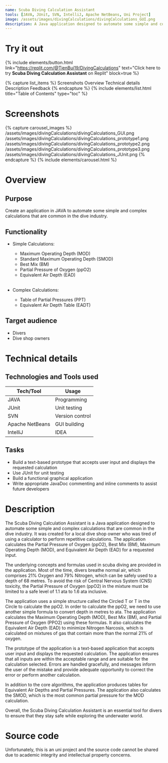 ```yaml
---
name: Scuba Diving Calculation Assistant
tools: [JAVA, JUnit, SVN, IntelliJ, Apache NetBeans, Uni Project]
image: /assets/images/divingCalculations/divingCalculations_GUI.png
description: A Java application designed to automate some simple and complex calculations that are common in the dive industry. The GUI was created from a text-based prototype using Apache NetBeans. Junit was used for unit testing.
---
```


# Try it out

{% include elements/button.html link="https://replit.com/@TienBui19/DivingCalculations" text="Click here to try **Scuba Diving Calculation Assistant** on Replit" block=true %}

{% capture list_items %}
Screenshots
Overview
Technical details
Description
Feedback
{% endcapture %}
{% include elements/list.html title="Table of Contents" type="toc" %}

# Screenshots

{% capture carousel_images %}
/assets/images/divingCalculations/divingCalculations_GUI.png
/assets/images/divingCalculations/divingCalculations_prototype1.png
/assets/images/divingCalculations/divingCalculations_prototype2.png
/assets/images/divingCalculations/divingCalculations_prototype3.png
/assets/images/divingCalculations/divingCalculations_JUnit.png
{% endcapture %}
{% include elements/carousel.html %}

# Overview

## Purpose

Create an application in JAVA to automate some simple and complex calculations that are common in the dive industry.

## Functionality

- Simple Calculations:

  - Maximum Operating Depth (MOD)
  - Standard Maximum Operating Depth (SMOD)
  - Best Mix (BM)
  - Partial Pressure of Oxygen (ppO2)
  - Equivalent Air Depth (EAD)
    <br><br>

- Complex Calculations:
  - Table of Partial Pressures (PPT)
  - Equivalent Air Depth Table (EADT)

## Target audience

- Divers
- Dive shop owners

# Technical details

## Technologies and Tools used

| **Tech/Tool**   | **Usage**       |
| --------------- | --------------- |
| JAVA            | Programming     |
| JUnit           | Unit testing    |
| SVN             | Version control |
| Apache NetBeans | GUI building    |
| IntelliJ        | IDEA            |

## Tasks

- Build a text-based prototype that accepts user input and displays the requested calculation
- Use JUnit for unit testing
- Build a functional graphical application
- Write appropriate JavaDoc commenting and inline comments to assist future developers

# Description

The Scuba Diving Calculation Assistant is a Java application designed to automate some simple and complex calculations that are common in the dive industry. It was created for a local dive shop owner who was tired of using a calculator to perform repetitive calculations. The application calculates the Partial Pressure of Oxygen (ppO2), Best Mix (BM), Maximum Operating Depth (MOD), and Equivalent Air Depth (EAD) for a requested input.

The underlying concepts and formulas used in scuba diving are provided in the application. Most of the time, divers breathe normal air, which comprises 21% Oxygen and 79% Nitrogen, which can be safely used to a depth of 68 metres. To avoid the risk of Central Nervous System (CNS) toxicity, the Partial Pressure of Oxygen (ppO2) in the mixture must be limited to a safe level of 1.1 ata to 1.6 ata inclusive.

The application uses a simple structure called the Circled T or T in the Circle to calculate the ppO2. In order to calculate the ppO2, we need to use another simple formula to convert depth in metres to ata. The application calculates the Maximum Operating Depth (MOD), Best Mix (BM), and Partial Pressure of Oxygen (PPO2) using these formulas. It also calculates the Equivalent Air Depth (EAD) to minimize Nitrogen Narcosis, which is calculated on mixtures of gas that contain more than the normal 21% of oxygen.

The prototype of the application is a text-based application that accepts user input and displays the requested calculation. The application ensures that all inputs are within the acceptable range and are suitable for the calculation selected. Errors are handled gracefully, and messages inform the user of the mistake and provide adequate opportunity to correct the error or perform another calculation.

In addition to the core algorithms, the application produces tables for Equivalent Air Depths and Partial Pressures. The application also calculates the SMOD, which is the most common partial pressure for the MOD calculation.

Overall, the Scuba Diving Calculation Assistant is an essential tool for divers to ensure that they stay safe while exploring the underwater world.

# Source code

Unfortunately, this is an uni project and the source code cannot be shared due to academic integrity and intellectual property concerns.
